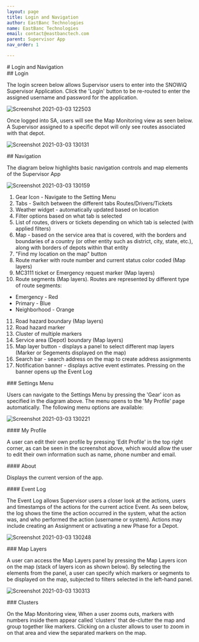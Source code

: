 ```yaml
---
layout: page
title: Login and Navigation
author: EastBanc Technologies
name: EastBanc Technologies
email: contact@eastbanctech.com
parent: Supervisor App
nav_order: 1

---
```

<section id="Login-and-Navigation" markdown="1">
# Login and Navigation

<section id="Login" markdown="1">
## Login<a name="Login"></a>

The login screen below allows Supervisor users to enter into
the SNOWiQ Supervisor Application. Click the 'Login' button
to be re-routed to enter the assigned username and password
for the application.

![Screenshot 2021-03-03 122503](/image/supervisor/login.png)

Once logged into SA, users will see the Map Monitoring view as seen below.
A Supervisor assigned to a specific depot will only see routes associated
with that depot.

![Screenshot 2021-03-03 130131](/image/supervisor/map-monitoring-view1.png)
</section>

<section id="Navigation" markdown="1">
## Navigation<a name="Navigation"></a>
 
The diagram below highlights basic navigation controls and map elements of the Supervisor App 

![Screenshot 2021-03-03 130159](/image/portal/navigation.png)

 
1. Gear Icon - Navigate to the Setting Menu
2. Tabs - Switch between the different tabs Routes/Drivers/Tickets
3. Weather widget - automatically updated based on location
4. Filter options based on what tab is selected
5. List of routes, drivers or tickets depending on which tab is selected (with applied filters)
6. Map - based on the service area that is covered, with the borders and boundaries of a country (or other entity such as district, city, state, etc.), along with borders of depots within that entity
7. "Find my location on the map" button
8. Route marker with route number and current status color coded (Map layers)
9. MC3111 ticket or Emergency request marker (Map layers)
10. Route segments (Map layers). Routes are represented by different type of route segments: 
  - Emergency - Red
  - Primary - Blue
  - Neighborhood - Orange
11. Road hazard boundary (Map layers)
12. Road hazard marker
13. Cluster of multiple markers
14. Service area (Depot) boundary (Map layers)
15. Map layer button - displays a panel to select different map layers (Marker or Segements displayed on the map)
16. Search bar - search address on the map to create address assignments
17. Notification banner - displays active event estimates. Pressing on the banner opens up the Event Log

<section id="Settings-Menu" markdown="1">
### Settings Menu<a name="Setting-Menu"></a>
 
Users can navigate to the Settings Menu by pressing the 'Gear' icon as specified in the diagram above. The menu opens to the 'My Profile' page automatically. The following menu options are available:

![Screenshot 2021-03-03 130221](/image/supervisor/settings-menu.png)
</section>

<section id="My-Profile" markdown="1">
#### My Profile<a name="My-Profile"></a>
 
A user can edit their own profile by pressing 'Edit Profile' in the top right corner, as can be seen in the screenshot above, which would allow the user to edit their own information such as name, phone number and email.
</section>

<section id="About" markdown="1">
#### About<a name="-About"></a>
 
Displays the current version of the app.
</section>

<section id="Event-Log" markdown="1">
#### Event Log<a name="Event-Log"></a>
 
The Event Log allows Supervisor users a closer look at the actions, users and timestamps of the actions for the current actice Event. As seen below, the log shows the time the action occurred in the system, what the action was, and who performed the action (username or system). Actions may include creating an Assignment or activating a new Phase for a Depot.

![Screenshot 2021-03-03 130248](/image/supervisor/event-log2.png)
</section>

<section id="Map-Layers" markdown="1">
### Map Layers<a name="-Map-Layers"></a>
 
A user can access the Map Layers panel by pressing the Map Layers icon on the map (stack of layers icon as shown below). By selecting the elements from the panel, a user can specify which markers or segments to be displayed on the map, subjected to filters selected in the left-hand panel.

![Screenshot 2021-03-03 130313](/image/supervisor/map-layers.png)
</section>

<section id="Clusters" markdown="1">
### Clusters<a name="Clusters"></a>
 
On the Map Monitoring view, When a user zooms outs, markers with numbers inside them appear called 'clusters' that de-clutter the map and group together like markers. Clicking on a cluster allows to user to zoom in on that area and view the separated markers on the map.
</section>
</section>
</section>